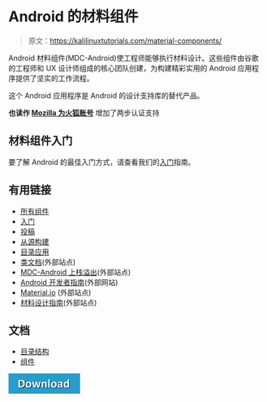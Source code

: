 # Android 的材料组件

> 原文：<https://kalilinuxtutorials.com/material-components/>

Android 材料组件(MDC-Android)使工程师能够执行材料设计。这些组件由谷歌的工程师和 UX 设计师组成的核心团队创建，为构建精彩实用的 Android 应用程序提供了坚实的工作流程。

这个 Android 应用程序是 Android 的设计支持库的替代产品。

**也读作 [Mozilla 为火狐账号](http://kalilinuxtutorials.com/two-step-authentication/)** 增加了两步认证支持

## **材料组件入门**

要了解 Android 的最佳入门方式，请查看我们的[入门](https://github.com/material-components/material-components-android/blob/master/docs/getting-started.md)指南。

## **有用链接**

*   [所有组件](https://github.com/material-components/material-components-android/tree/master/lib/)
*   [入门](https://github.com/material-components/material-components-android/blob/master/docs/getting-started.md)
*   [投稿](https://github.com/material-components/material-components-android/blob/master/docs/contributing.md)
*   [从源构建](https://github.com/material-components/material-components-android/blob/master/docs/building-from-source.md)
*   [目录应用](https://github.com/material-components/material-components-android/blob/master/docs/catalog-app.md)
*   [类文档](https://developer.android.com/reference/com/google/android/material/classes)(外部站点)
*   [MDC-Android 上栈溢出](https://www.stackoverflow.com/questions/tagged/material-components+android)(外部站点)
*   [Android 开发者指南](https://developer.android.com/training/material/index.html)(外部网站)
*   [Material.io](https://www.material.io) (外部站点)
*   [材料设计指南](https://material.google.com)(外部站点)

## **文档**

*   [目录结构](https://github.com/material-components/material-components-android/blob/master/docs/directorystructure.md)
*   [组件](https://github.com/material-components/material-components-android/blob/master/docs/components)

[![](img//a51de913dc60eee505c4a68651ee8e4d.png)](https://github.com/material-components/material-components-android)